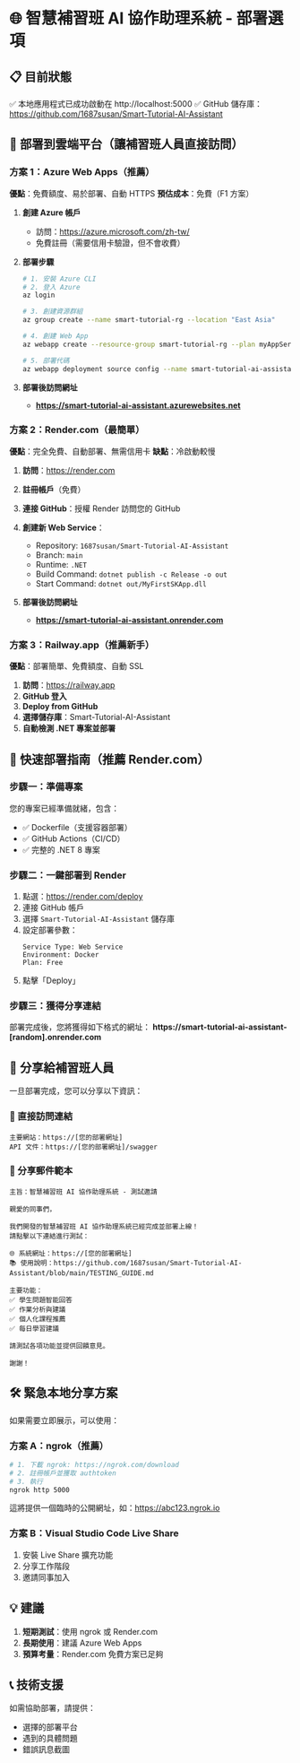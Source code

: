 # 🌐 智慧補習班 AI 協作助理系統 - 部署選項

## 📋 目前狀態
✅ 本地應用程式已成功啟動在 http://localhost:5000
✅ GitHub 儲存庫：https://github.com/1687susan/Smart-Tutorial-AI-Assistant

## 🚀 部署到雲端平台（讓補習班人員直接訪問）

### 方案 1：Azure Web Apps（推薦）
**優點**：免費額度、易於部署、自動 HTTPS
**預估成本**：免費（F1 方案）

1. **創建 Azure 帳戶**
   - 訪問：https://azure.microsoft.com/zh-tw/
   - 免費註冊（需要信用卡驗證，但不會收費）

2. **部署步驟**
   ```bash
   # 1. 安裝 Azure CLI
   # 2. 登入 Azure
   az login
   
   # 3. 創建資源群組
   az group create --name smart-tutorial-rg --location "East Asia"
   
   # 4. 創建 Web App
   az webapp create --resource-group smart-tutorial-rg --plan myAppServicePlan --name smart-tutorial-ai-assistant --runtime "DOTNETCORE|8.0"
   
   # 5. 部署代碼
   az webapp deployment source config --name smart-tutorial-ai-assistant --resource-group smart-tutorial-rg --repo-url https://github.com/1687susan/Smart-Tutorial-AI-Assistant --branch main --manual-integration
   ```

3. **部署後訪問網址**
   - **https://smart-tutorial-ai-assistant.azurewebsites.net**

### 方案 2：Render.com（最簡單）
**優點**：完全免費、自動部署、無需信用卡
**缺點**：冷啟動較慢

1. **訪問**：https://render.com
2. **註冊帳戶**（免費）
3. **連接 GitHub**：授權 Render 訪問您的 GitHub
4. **創建新 Web Service**：
   - Repository: `1687susan/Smart-Tutorial-AI-Assistant`
   - Branch: `main`
   - Runtime: `.NET`
   - Build Command: `dotnet publish -c Release -o out`
   - Start Command: `dotnet out/MyFirstSKApp.dll`

5. **部署後訪問網址**
   - **https://smart-tutorial-ai-assistant.onrender.com**

### 方案 3：Railway.app（推薦新手）
**優點**：部署簡單、免費額度、自動 SSL

1. **訪問**：https://railway.app
2. **GitHub 登入**
3. **Deploy from GitHub**
4. **選擇儲存庫**：Smart-Tutorial-AI-Assistant
5. **自動檢測 .NET 專案並部署**

## 🎯 快速部署指南（推薦 Render.com）

### 步驟一：準備專案
您的專案已經準備就緒，包含：
- ✅ Dockerfile（支援容器部署）
- ✅ GitHub Actions（CI/CD）
- ✅ 完整的 .NET 8 專案

### 步驟二：一鍵部署到 Render
1. 點選：https://render.com/deploy
2. 連接 GitHub 帳戶
3. 選擇 `Smart-Tutorial-AI-Assistant` 儲存庫
4. 設定部署參數：
   ```
   Service Type: Web Service
   Environment: Docker
   Plan: Free
   ```
5. 點擊「Deploy」

### 步驟三：獲得分享連結
部署完成後，您將獲得如下格式的網址：
**https://smart-tutorial-ai-assistant-[random].onrender.com**

## 📱 分享給補習班人員

一旦部署完成，您可以分享以下資訊：

### 🔗 直接訪問連結
```
主要網站：https://[您的部署網址]
API 文件：https://[您的部署網址]/swagger
```

### 📧 分享郵件範本
```
主旨：智慧補習班 AI 協作助理系統 - 測試邀請

親愛的同事們，

我們開發的智慧補習班 AI 協作助理系統已經完成並部署上線！
請點擊以下連結進行測試：

🌐 系統網址：https://[您的部署網址]
📚 使用說明：https://github.com/1687susan/Smart-Tutorial-AI-Assistant/blob/main/TESTING_GUIDE.md

主要功能：
✅ 學生問題智能回答
✅ 作業分析與建議
✅ 個人化課程推薦
✅ 每日學習建議

請測試各項功能並提供回饋意見。

謝謝！
```

## 🛠️ 緊急本地分享方案

如果需要立即展示，可以使用：

### 方案 A：ngrok（推薦）
```bash
# 1. 下載 ngrok: https://ngrok.com/download
# 2. 註冊帳戶並獲取 authtoken
# 3. 執行
ngrok http 5000
```
這將提供一個臨時的公開網址，如：https://abc123.ngrok.io

### 方案 B：Visual Studio Code Live Share
1. 安裝 Live Share 擴充功能
2. 分享工作階段
3. 邀請同事加入

## 💡 建議
1. **短期測試**：使用 ngrok 或 Render.com
2. **長期使用**：建議 Azure Web Apps
3. **預算考量**：Render.com 免費方案已足夠

## 📞 技術支援
如需協助部署，請提供：
- 選擇的部署平台
- 遇到的具體問題
- 錯誤訊息截圖
